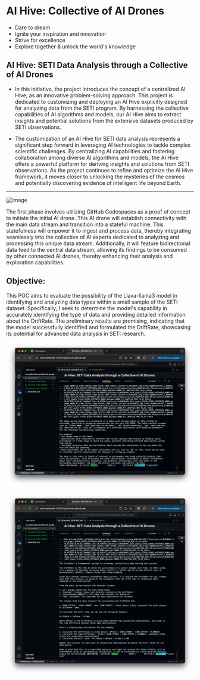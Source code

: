 # AI Hive: Collective of AI Drones

- Dare to dream
- Ignite your inspiration and innovation
- Strive for excellence
- Explore together & unlock the world's knowledge

## AI Hive: SETI Data Analysis through a Collective of AI Drones

- In this initiative, the project introduces the concept of a centralized AI Hive, as an innovative problem-solving approach. This project is dedicated to customizing and deploying an AI Hive explicitly designed for analyzing data from the SETI program. By harnessing the collective capabilities of AI algorithms and models, our AI Hive aims to extract insights and potential solutions from the extensive datasets produced by SETI observations.

- The customization of an AI Hive for SETI data analysis represents a significant step forward in leveraging AI technologies to tackle complex scientific challenges. By centralizing AI capabilities and fostering collaboration among diverse AI algorithms and models, the AI Hive offers a powerful platform for deriving insights and solutions from SETI observations. As the project continues to refine and optimize the AI Hive framework, it moves closer to unlocking the mysteries of the cosmos and potentially discovering evidence of intelligent life beyond Earth.

--------------

![image](https://github.com/ubc-tuehoang/AI-Hive-Collective-of-AI-Drones/assets/86985864/34541831-034c-47cd-ba8d-372dac6555fe)


The first phase involves utilizing GitHub Codespaces as a proof of concept to initiate the initial AI drone. This AI drone will establish connectivity with the main data stream and transition into a stateful machine. This statefulness will empower it to ingest and process data, thereby integrating seamlessly into the collective of AI experts dedicated to analyzing and processing this unique data stream. Additionally, it will feature bidirectional data feed to the central data stream, allowing its findings to be consumed by other connected AI drones, thereby enhancing their analysis and exploration capabilities.


## Objective:

This POC aims to evaluate the possibility of the Llava-llama3 model in identifying and analyzing data types within a small sample of the SETI dataset. Specifically, I seek to determine the model's capability in accurately identifying the type of data and providing detailed information about the DriftRate. The preliminary results are promising, indicating that the model successfully identified and formulated the DriftRate, showcasing its potential for advanced data analysis in SETI research.

![alt text](image.png)

![alt text](image-1.png)
